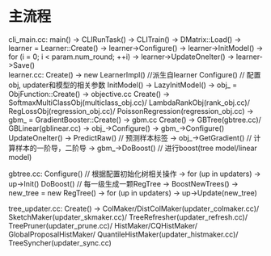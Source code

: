 # 主流程

cli_main.cc:
main()
     -> CLIRunTask()
          -> CLITrain()
               -> DMatrix::Load()
               -> learner = Learner::Create()
               -> learner->Configure()
               -> learner->InitModel()
               -> for (i = 0; i < param.num_round; ++i)
                    -> learner->UpdateOneIter()
                    -> learner->Save()    
learner.cc:
Create()
      -> new LearnerImpl() //派生自learner
Configure() // 配置obj, updater和模型的相关参数
InitModel()
     -> LazyInitModel()
          -> obj_ = ObjFunction::Create()
               -> objective.cc
                    Create()
                         -> SoftmaxMultiClassObj(multiclass_obj.cc)/
                            LambdaRankObj(rank_obj.cc)/
                            RegLossObj(regression_obj.cc)/
                            PoissonRegression(regression_obj.cc)
          -> gbm_ = GradientBooster::Create()
               -> gbm.cc
                    Create()
                         -> GBTree(gbtree.cc)/
                            GBLinear(gblinear.cc)
          -> obj_->Configure()
          -> gbm_->Configure()
UpdateOneIter()
      -> PredictRaw() // 预测样本标签
      -> obj_->GetGradient() // 计算样本的一阶导，二阶导
      -> gbm_->DoBoost()  // 进行boost(tree model/linear model)        

gbtree.cc:
Configure() // 根据配置初始化树相关操作
      -> for (up in updaters)
           -> up->Init()
DoBoost() // 每一级生成一颗RegTree
      -> BoostNewTrees()
           -> new_tree = new RegTree()
           -> for (up in updaters)
                -> up->Update(new_tree)    

tree_updater.cc:
Create()
     -> ColMaker/DistColMaker(updater_colmaker.cc)/
        SketchMaker(updater_skmaker.cc)/
        TreeRefresher(updater_refresh.cc)/
        TreePruner(updater_prune.cc)/
        HistMaker/CQHistMaker/
                  GlobalProposalHistMaker/
                  QuantileHistMaker(updater_histmaker.cc)/
        TreeSyncher(updater_sync.cc)